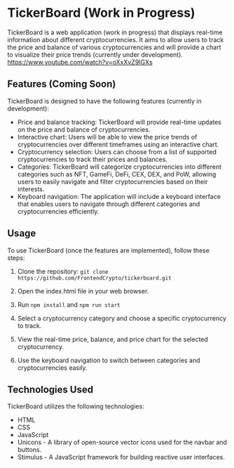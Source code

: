 # TickerBoard (Work in Progress)

TickerBoard is a web application (work in progress) that displays real-time information about different cryptocurrencies. It aims to allow users to track the price and balance of various cryptocurrencies and will provide a chart to visualize their price trends (currently under development).
https://www.youtube.com/watch?v=oXxXvZ9IGXs

## Features (Coming Soon)

TickerBoard is designed to have the following features (currently in development):

- Price and balance tracking: TickerBoard will provide real-time updates on the price and balance of cryptocurrencies.
- Interactive chart: Users will be able to view the price trends of cryptocurrencies over different timeframes using an interactive chart.
- Cryptocurrency selection: Users can choose from a list of supported cryptocurrencies to track their prices and balances.
- Categories: TickerBoard will categorize cryptocurrencies into different categories such as NFT, GameFi, DeFi, CEX, DEX, and PoW, allowing users to easily navigate and filter cryptocurrencies based on their interests.
- Keyboard navigation: The application will include a keyboard interface that enables users to navigate through different categories and cryptocurrencies efficiently.

## Usage

To use TickerBoard (once the features are implemented), follow these steps:

1. Clone the repository: `git clone https://github.com/FrontendCrypto/tickerboard.git`

2. Open the index.html file in your web browser.

3. Run `npm install` and `npm run start`

4. Select a cryptocurrency category and choose a specific cryptocurrency to track.

5. View the real-time price, balance, and price chart for the selected cryptocurrency.

6. Use the keyboard navigation to switch between categories and cryptocurrencies easily.

## Technologies Used

TickerBoard utilizes the following technologies:

- HTML
- CSS
- JavaScript
- Unicons - A library of open-source vector icons used for the navbar and buttons.
- Stimulus - A JavaScript framework for building reactive user interfaces.
